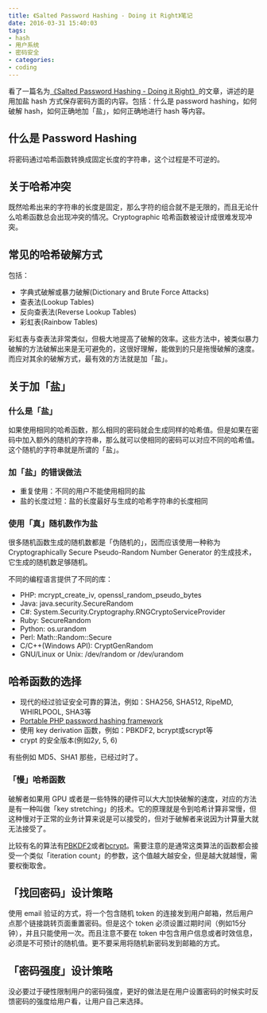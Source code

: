 ```yaml
---
title: 《Salted Password Hashing - Doing it Right》笔记
date: 2016-03-31 15:40:03
tags:
- hash
- 用户系统
- 密码安全
- categories:
- coding
---
```


看了一篇名为[《Salted Password Hashing - Doing it Right》](https://crackstation.net/hashing-security.htm)的文章，讲述的是用加盐 hash 方式保存密码方面的内容。包括：什么是 password hashing，如何破解 hash，如何正确地加「盐」，如何正确地进行 hash 等内容。
<!--more-->

## 什么是 Password Hashing
将密码通过哈希函数转换成固定长度的字符串，这个过程是不可逆的。

## 关于哈希冲突
既然哈希出来的字符串的长度是固定，那么字符的组合就不是无限的，而且无论什么哈希函数总会出现冲突的情况。Cryptographic 哈希函数被设计成很难发现冲突。

## 常见的哈希破解方式
包括：
- 字典式破解或暴力破解(Dictionary and Brute Force Attacks)
- 查表法(Lookup Tables)
- 反向查表法(Reverse Lookup Tables)
- 彩虹表(Rainbow Tables)

彩虹表与查表法非常类似，但极大地提高了破解的效率。这些方法中，被类似暴力破解的方法破解出来是无可避免的，这很好理解，能做到的只是拖慢破解的速度。而应对其余的破解方式，最有效的方法就是加「盐」。

## 关于加「盐」
### 什么是「盐」
如果使用相同的哈希函数，那么相同的密码就会生成同样的哈希值。但是如果在密码中加入额外的随机的字符串，那么就可以使相同的密码可以对应不同的哈希值。这个随机的字符串就是所谓的「盐」。

### 加「盐」的错误做法
- 重复使用：不同的用户不能使用相同的盐
- 盐的长度过短：盐的长度最好与生成的哈希字符串的长度相同

### 使用「真」随机数作为盐
很多随机函数生成的随机数都是「伪随机的」，因而应该使用一种称为 Cryptographically Secure Pseudo-Random Number Generator 的生成技术，它生成的随机数足够随机。

不同的编程语言提供了不同的库：
- PHP: mcrypt\_create\_iv, openssl\_random\_pseudo_bytes
- Java: java.security.SecureRandom
- C#: System.Security.Cryptography.RNGCryptoServiceProvider
- Ruby: SecureRandom
- Python: os.urandom
- Perl: Math::Random::Secure
- C/C++(Windows API): CryptGenRandom
- GNU/Linux or Unix: /dev/random or /dev/urandom

## 哈希函数的选择
- 现代的经过验证安全可靠的算法，例如：SHA256, SHA512, RipeMD, WHIRLPOOL, SHA3等
- [Portable PHP password hashing framework](http://www.openwall.com/phpass/)
- 使用 key derivation 函数，例如：PBKDF2, bcrypt或scrypt等
- crypt 的安全版本(例如$2y$, $5$, $6$)

有些例如 MD5、SHA1 那些，已经过时了。

### 「慢」哈希函数
破解者如果用 GPU 或者是一些特殊的硬件可以大大加快破解的速度，对应的方法是有一种叫做「key stretching」的技术。它的原理就是令到哈希计算非常慢，但这种慢对于正常的业务计算来说是可以接受的，但对于破解者来说因为计算量大就无法接受了。

比较有名的算法有[PBKDF2](http://en.wikipedia.org/wiki/PBKDF2)或者[bcrypt](http://en.wikipedia.org/wiki/Bcrypt)。需要注意的是通常这类算法的函数都会接受一个类似「iteration count」的参数，这个值越大越安全，但是越大就越慢，需要权衡取舍。

## 「找回密码」设计策略
使用 email 验证的方式，将一个包含随机 token 的连接发到用户邮箱，然后用户点那个链接跳转页面重置密码。但是这个 token 必须设置过期时间（例如15分钟），并且只能使用一次。而且注意不要在 token 中包含用户信息或者时效信息，必须是不可预计的随机值。更不要采用将随机新密码发到邮箱的方式。

## 「密码强度」设计策略
没必要过于硬性限制用户的密码强度，更好的做法是在用户设置密码的时候实时反馈密码的强度给用户看，让用户自己来选择。
